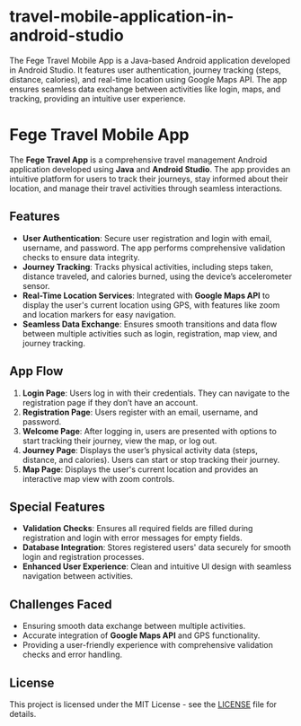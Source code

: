 # travel-mobile-application-in-android-studio
The Fege Travel Mobile App is a Java-based Android application developed in Android Studio. It features user authentication, journey tracking (steps, distance, calories), and real-time location using Google Maps API. The app ensures seamless data exchange between activities like login, maps, and tracking, providing an intuitive user experience.

# Fege Travel Mobile App

The **Fege Travel App** is a comprehensive travel management Android application developed using **Java** and **Android Studio**. The app provides an intuitive platform for users to track their journeys, stay informed about their location, and manage their travel activities through seamless interactions.

## Features

- **User Authentication**: Secure user registration and login with email, username, and password. The app performs comprehensive validation checks to ensure data integrity.
- **Journey Tracking**: Tracks physical activities, including steps taken, distance traveled, and calories burned, using the device’s accelerometer sensor.
- **Real-Time Location Services**: Integrated with **Google Maps API** to display the user's current location using GPS, with features like zoom and location markers for easy navigation.
- **Seamless Data Exchange**: Ensures smooth transitions and data flow between multiple activities such as login, registration, map view, and journey tracking.

## App Flow

1. **Login Page**: Users log in with their credentials. They can navigate to the registration page if they don’t have an account.
2. **Registration Page**: Users register with an email, username, and password.
3. **Welcome Page**: After logging in, users are presented with options to start tracking their journey, view the map, or log out.
4. **Journey Page**: Displays the user’s physical activity data (steps, distance, and calories). Users can start or stop tracking their journey.
5. **Map Page**: Displays the user's current location and provides an interactive map view with zoom controls.

## Special Features

- **Validation Checks**: Ensures all required fields are filled during registration and login with error messages for empty fields.
- **Database Integration**: Stores registered users' data securely for smooth login and registration processes.
- **Enhanced User Experience**: Clean and intuitive UI design with seamless navigation between activities.

## Challenges Faced

- Ensuring smooth data exchange between multiple activities.
- Accurate integration of **Google Maps API** and GPS functionality.
- Providing a user-friendly experience with comprehensive validation checks and error handling.

## License

This project is licensed under the MIT License - see the [LICENSE](LICENSE) file for details.

